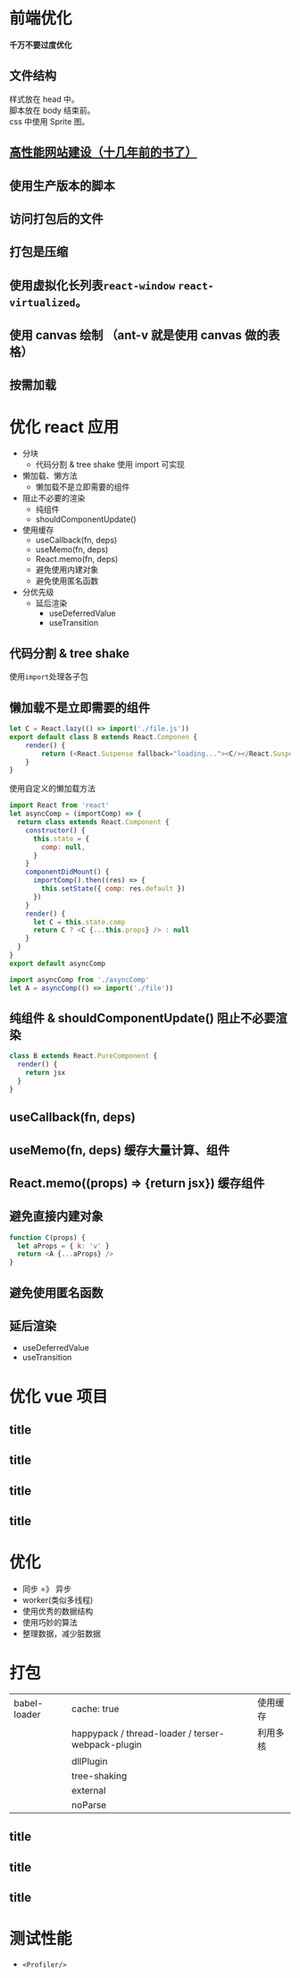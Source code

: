 # 前端优化

**千万不要过度优化**

## 文件结构

样式放在 head 中。  
脚本放在 body 结束前。  
css 中使用 Sprite 图。

## [高性能网站建设（十几年前的书了）](/books/highPerformanceWeb.html)

## 使用生产版本的脚本

## 访问打包后的文件

## 打包是压缩

## 使用虚拟化长列表`react-window` `react-virtualized`。

## 使用 canvas 绘制 （ant-v 就是使用 canvas 做的表格）

## 按需加载

# 优化 react 应用

- 分块
  - 代码分割 & tree shake 使用 import 可实现
- 懒加载、懒方法
  - 懒加载不是立即需要的组件
- 阻止不必要的渲染
  - 纯组件
  - shouldComponentUpdate()
- 使用缓存
  - useCallback(fn, deps)
  - useMemo(fn, deps)
  - React.memo(fn, deps)
  - 避免使用内建对象
  - 避免使用匿名函数
- 分优先级
  - 延后渲染
    - useDeferredValue
    - useTransition

## 代码分割 & tree shake

使用`import`处理各子包

## 懒加载不是立即需要的组件

```js
let C = React.lazy(() => import('./file.js'))
export default class B extends React.Componen {
    render() {
        return (<React.Suspense fallback="loading..."><C/></React.Susponse>)
    }
}
```

使用自定义的懒加载方法

```js
import React from 'react'
let asyncComp = (importComp) => {
  return class extends React.Component {
    constructor() {
      this.state = {
        comp: null,
      }
    }
    componentDidMount() {
      importComp().then((res) => {
        this.setState({ comp: res.default })
      })
    }
    render() {
      let C = this.state.comp
      return C ? <C {...this.props} /> : null
    }
  }
}
export default asyncComp

import asyncComp from './asyncComp'
let A = asyncComp(() => import('./file'))
```

## 纯组件 & shouldComponentUpdate() 阻止不必要渲染

```js
class B extends React.PureComponent {
  render() {
    return jsx
  }
}
```

## useCallback(fn, deps)

## useMemo(fn, deps) 缓存大量计算、组件

## React.memo((props) => {return jsx}) 缓存组件

## 避免直接内建对象

```js
function C(props) {
  let aProps = { k: 'v' }
  return <A {...aProps} />
}
```

## 避免使用匿名函数

## 延后渲染

- useDeferredValue
- useTransition

# 优化 vue 项目

## title

## title

## title

## title

# 优化

- 同步 =》 异步
- worker(类似多线程)
- 使用优秀的数据结构
- 使用巧妙的算法
- 整理数据，减少脏数据

# 打包

|              |                                                   |          |
| ------------ | ------------------------------------------------- | -------- |
| babel-loader | cache: true                                       | 使用缓存 |
|              | happypack / thread-loader / terser-webpack-plugin | 利用多核 |
|              | dllPlugin                                         |          |
|              | tree-shaking                                      |          |
|              | external                                          |          |
|              | noParse                                           |          |

## title

## title

## title

# 测试性能

- `<Profiler/>`
